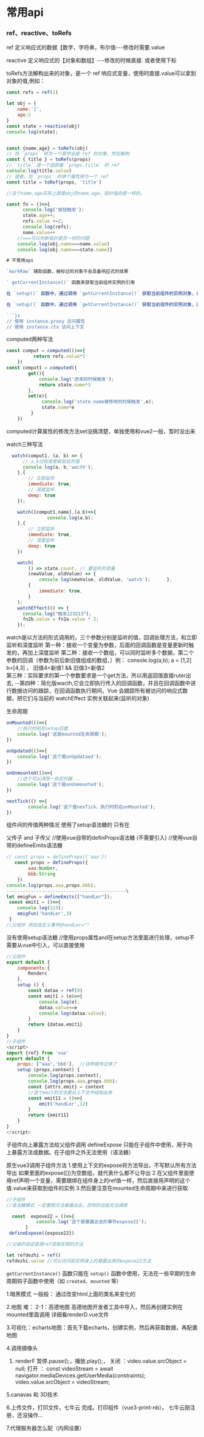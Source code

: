 # 常用api

### ref、reactive、toRefs


ref 定义响应式的数据【数字，字符串，布尔值---修改时需要.value

reactive 定义响应式的【对象和数组】---修改的时候直接.  或者使用下标

toRefs方法解构出来的对象，是一个 ref 响应式变量，使用时直接.value可以拿到对象的值,例如：

```js
const refs = ref(1)

let obj = {
    name:'1',
    age:2
}
const state = reactive(obj)
console.log(state);


const {name,age} = toRefs(obj)
// 将 `props` 转为一个其中全是 ref 的对象，然后解构
const { title } = toRefs(props)
// `title` 是一个追踪着 `props.title` 的 ref
console.log(title.value)
// 或者，将 `props` 的单个属性转为一个 ref
const title = toRef(props, 'title')

//这个name,age实际上就是obj的name,age。指针指向是一样的。

const fn = ()=>{
      console.log('按钮触发');
      state.age++; 
      refs.value +=2;
      console.log(refs);
      name.value++
    //===可以判断指针是否一样的问题
    console.log(obj.name===name.value) 						
    console.log(obj.name===state.name)}

# 不常用api

`markRaw` 辅助函数，被标记的对象不会具备响应式的效果

` getCurrentInstance()` 函数来获取当前组件实例的引用

在 `setup()` 函数中，通过调用 `getCurrentInstance()` 获取当前组件的实例对象，并将其赋值给 `instance` 变量，

在 `setup()` 函数中，通过调用 `getCurrentInstance()` 获取当前组件的实例对象，并将其赋值给 `instance` 变量在 `setup()` 函数中

```js
// 使用 instance.proxy 访问属性
// 使用 instance.ctx 访问上下文
```

computed两种写法
```js
const comput = computed(()=>{
          return refs.value*2
    })
const comput1 = computed({
        get(){
            console.log('进来的时候触发');
            return state.name*3
        },
        set(e){
             console.log('state.name被修改的时候触发',e);
             state.name*e
         }
    })
```
computed计算属性的修改方法set没搞清楚，单独使用和vue2一般，暂时没出来

watch三种写法
```js
  watch(comput1, (a, b) => {
      // a,b分别是更新前后的值
      console.log(a, b,'wacth');
    },{
        // 立即监听
        immediate: true,
        // 深度监听
        deep: true
    });

    watch([comput1,name],(a,b)=>{
               console.log(a,b);
    },{
        // 立即监听
        immediate: true,
        // 深度监听
        deep: true
    })

    watch(
        () => state.count, // 要监听的变量
        (newValue, oldValue) => {
            console.log(newValue, oldValue, 'watch');      },
        {
            immediate: true,
        }
    );
    watchEffect(() => {
      console.log("触发123213");
      fn2b.value = fn2a.value * 2;
    });

```
watch是以方法的形式调用的，三个参数分别是监听的值，回调处理方法，和立即监听和深度监听
第一种：接收一个变量为参数，后面的回调函数是变量更新时触发的，再加上深度监听
第二种：接收一个数组，可以同时监听多个数据，第二个参数的回调（参数为前后新旧值组成的数组，）例：      console.log(a,b); a = [1,2]   b=[4,3] ，
旧值4=新值1   &&    旧值3=新值2   
第三种：实际要求的第一个参数要求是一个get方法，所以用返回值直接ruter出去,
--第四种：简化版wacth,它会立即执行传入的回调函数，并且在回调函数中进行数据访问的跟踪，在回调函数执行期间，Vue 会跟踪所有被访问的响应式数据，把它们与当前的 watchEffect 实例关联起来(监听的对象)

生命周期
```js
onMounted(()=>{
    //执行时机在setup后面
    console.log('这是mounted生命周期');
})

onUpdated(()=>{
    console.log('这个是onUpdataed');
})

onUnmounted(()=>{
    //这个可以清除一些定时器...
    console.log('这个是onUnmounted');
})

nextTick(() =>{
        console.log('这个是nexTick，执行时机在onMounted');
})
```

组件间的传值两种情况
使用了setup语法糖的
只有在

父传子   and  子传父
//使用vue自带的definProps语法糖 (不需要引入)
//使用vue自带的defineEmits语法糖
```js
// const props = defineProps(['aaa'])
   const props = defineProps({
        aaa:Number,
        bbb:String
    })
console.log(props.aaa,props.bbb);
--------------------------------------------\
let emigFun = defineEmits(["handLer"]);
 const emit1 = ()=>{
    console.log(123);
    emigFun('handLer',3)
 }
//父组件 添加自定义事件@handLer=""

```
没有使用setup语法糖
//使用props属性and在setup方法里面进行处理，setup不需要从vue中引入，可以直接使用
```js
//父组件
export default {
    components:{
        Renderc
    },
    setup () {
        const dataa = ref(0)
        const emit1 = (e)=>{
            console.log(e);
            dataa.value+=e
            console.log(dataa.value);
        }
        return {dataa,emit1}
    }
}
//子组件
<script>
import {ref} from 'vue'
export default {
    props: ["aaa",'bbb'],  //这样就传过来了
    setup (props,context) {
        console.log(props,context);
        console.log(props.aaa,props.bbb);
        const {attrs,emit} = context
        //这个emit的方法要从上下文中结构出来
        const emit11 = ()=>{
            emit('handLer',12)
        }
        return {emit11}
    }
}
</script>
```
子组件向上暴露方法给父组件调用
defineExpose 只能在子组件中使用，用于向上暴露方法或数据。在子组件之外无法使用（语法糖）

原生vue3调用子组件方法
1.使用上下文的expose将方法导出，不写默认所有方法导出
如果里面的expose([])为空数组，就代表什么都不让导出
2.在父组件里面使用ref声明一个变量，需要跟绑在组件身上的ref值一样，然后直接用声明的这个值.value来获取到组件的实例
3.然后要注意在mounted生命周期中来进行获取


 ```js
//子组件
//语法糖模式 一定要把方法暴露出去，否则的话就无法调用

   const  expose22 = ()=>{
            console.log('这个是暴露出去的事件expose22');
        }
  defineExpose({expose22})  

//父级的话还是用ref获取实例的方法

let refdezhi = ref()
refdezhi.value //可以访问到实例身上的暴露出来的expose22方法
 ```
`getCurrentInstance()` 函数只能在 `setup()` 函数中使用，无法在一些早期的生命周期钩子函数中使用（如 `created`、`mounted` 等）



<!-- 国际化的使用 -->
<!-- 
vue-i18n组件
下载插件，创建一个i18n的实例，然后配置参数，参数里面的文件都是一个单独的文件，再到mian.js里面进行一个注册，，
-->

<!-- 在组件内访问插件的实例 -->
<!-- 
访问插件的实例，然后使用依赖注入的方法来实现这个需求。
app.provide('$i18n', i18n);  全局依赖------
组件内部注入（inject） const i18n = inject('$i18n'); 
 -->

<!-- 在组件内访问当前vue文件的实例 -->
<!-- 组件内访问app，直接获取到app的真实DOM-->
<!-- 需要使用实例的可以写成普通格式setup()(){} -->
<!-- 
两个参数
第一个是：获取组件外部传递过来的值
第二个有几个参数（attrs,emit,expose,slot）
context的attrs是获取没有被props接收的值，
slot会在子组件里面出现
 -->


<!-- 注意：大家不要依赖 getCurrentInstance 方法去获取组件实例来完成一些主要功能，否则在项目打包后，一定会报错的。 -->

<!-- ...结构之后的数据不是响应式的了，要用toRefs() perhaps reative()  -->

1.暗黑模式 一般般： 通过改变html上面的类名来变化的

2.地图 难：
2-1：高德地图
高德地图开发者工具中导入，然后再创建实例在mounted里面调用
详细看renderD.vue文件


3.可视化：echarts地图：首先下载echarts，创建实例，然后再获取数据，再配置地图

4.调用摄像头
<!--  MediaStream API -->
1. renderF 暂停.pause();，播放.play();，
 关闭 ：video.value.srcObject = null;
 打开 ：
 const videoStream = await navigator.mediaDevices.getUserMedia(constraints);
 video.value.srcObject = videoStream;

5.canavas 和 3D技术
<!-- tress.js -->


6.上传文件，打印文件，七牛云
完成。打印组件（vue3-print-nb）。 
七牛云刚注册，还没操作...


7.代理服务器怎么配（内网设置）
